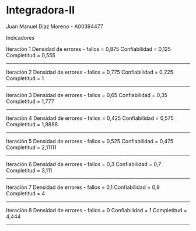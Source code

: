 ﻿# Integradora-II
 
 Juan Manuel Díaz Moreno - A00394477
 
 Indicadores 
 
 Iteración 1
  Densidad de errores - fallos = 0,875
  Confiabilidad = 0,125
  Completitud = 0,555
  
  ---------------------------------------
  
 Iteración 2
  Densidad de errores - fallos = 0,775
  Confiabilidad = 0,225
  Completitud = 1
  
 -----------------------------------------
 
 Iteración 3
  Densidad de errores - fallos = 0,65
  Confiabilidad = 0,35
  Completitud = 1,777
 
 -----------------------------------------
 
 Iteración 4
  Densidad de errores - fallos = 0,425
  Confiabilidad = 0,575
  Completitud = 1,8888
  
  ---------------------------------------
 
 Iteración 5
  Densidad de errores - fallos = 0,525
  Confiabilidad = 0,475
  Completitud = 2,11111
  
  ---------------------------------------
  
  Iteración 6
  Densidad de errores - fallos = 0,3
  Confiabilidad = 0,7
  Completitud = 3,111
  
  ---------------------------------------
  
  Iteración 7
  Densidad de errores - fallos = 0,1
  Confiabilidad = 0,9 
  Completitud = 4
  
  ---------------------------------------
  
  Iteración 8
  Densidad de errores - fallos = 0
  Confiabilidad = 1
  Completitud = 4,444
  
  ---------------------------------------
